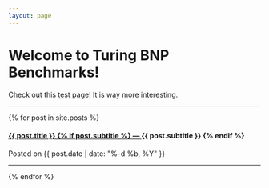 ```yaml
---
layout: page
---
```


# Welcome to Turing BNP Benchmarks!

Check out this <a href="{{site.baseurl}}/test-page.html"> test page</a>!
It is way more interesting. 

<hr>

{% for post in site.posts %}
<div class="post-preview">
    <a href="{{ post.url | prepend: site.baseurl }}">
        <h4 class="post-title">
            {{ post.title }}
            {% if post.subtitle %}
            &mdash;
            <a class="post-subtitle">
                {{ post.subtitle }}
            </a>
            {% endif %}
        </h4>
    </a>
    <p class="post-meta">Posted on {{ post.date | date: "%-d %b, %Y" }}</p>
</div>
<hr>
{% endfor %}


